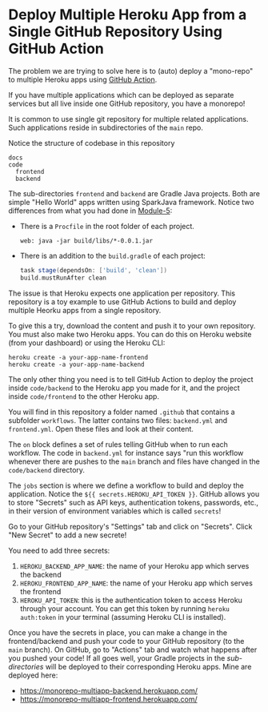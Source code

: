 # Deploy Multiple Heroku App from a Single GitHub Repository Using GitHub Action

The problem we are trying to solve here is to (auto) deploy a "mono-repo" to multiple Heroku apps using [GitHub Action](https://github.com/features/actions). 

If you have multiple applications which can be deployed as separate services but all live inside one GitHub repository, you have a monorepo!

It is common to use single git repository for multiple related applications. Such applications reside in subdirectories of the `main` repo.

Notice the structure of codebase in this repository

```text
docs
code
  frontend
  backend
```

The sub-directories `frontend` and `backend` are Gradle Java projects. Both are simple "Hello World" apps written using SparkJava framework. Notice two differences from what you had done in [Module-5](https://cs421sp21.github.io/Backend/index.html):

* There is a `Procfile` in the root folder of each project.
  ```shell
  web: java -jar build/libs/*-0.0.1.jar
  ```
* There is an addition to the `build.gradle` of each project:
  ```groovy
  task stage(dependsOn: ['build', 'clean'])
  build.mustRunAfter clean
  ```

The issue is that Heroku expects one application per repository. This repository is a toy example to use GitHub Actions to build and deploy multiple Heorku apps from a single repository.

To give this a try, download the content and push it to your own repository. You must also make two Heroku apps. You can do this on Heroku website (from your dashboard) or using the Heroku CLI:

```shell
heroku create -a your-app-name-frontend
heroku create -a your-app-name-backend
```

The only other thing you need is to tell GitHub Action to deploy the project inside `code/backend` to the Heroku app you made for it, and the project inside `code/frontend` to the other Heroku app.

You will find in this repository a folder named `.github` that contains a subfolder `workflows`. The latter contains two files: `backend.yml` and `frontend.yml`. Open these files and look at their content. 

The `on` block defines a set of rules telling GitHub when to run each workflow. The code in `backend.yml` for instance says "run this workflow whenever there are pushes to the `main` branch and files have changed in the `code/backend` directory.

The `jobs` section is where we define a workflow to build and deploy the application. Notice the `${{ secrets.HEROKU_API_TOKEN }}`. GitHub allows you to store "Secrets" such as API keys, authentication tokens, passwords, etc., in their version of environment variables which is called `secrets`! 

Go to your GitHub repository's "Settings" tab and click on "Secrets". Click "New Secret" to add a new secrete!

You need to add three secrets:

1. `HEROKU_BACKEND_APP_NAME`: the name of your Heroku app which serves the backend
2. `HEROKU_FRONTEND_APP_NAME`: the name of your Heroku app which serves the frontend
3. `HEROKU_API_TOKEN`: this is the authentication token to access Heroku through your account. You can get this token by running `heroku auth:token` in your terminal (assuming Heroku CLI is installed).

Once you have the secrets in place, you can make a change in the frontend/backend and push your code to your GitHub repository (to the `main` branch). On GitHub, go to "Actions" tab and watch what happens after you pushed your code! If all goes well, your Gradle projects in the _sub-directories_ will be deployed to their corresponding Heroku apps. Mine are deployed here:
* https://monorepo-multiapp-backend.herokuapp.com/
* https://monorepo-multiapp-frontend.herokuapp.com/